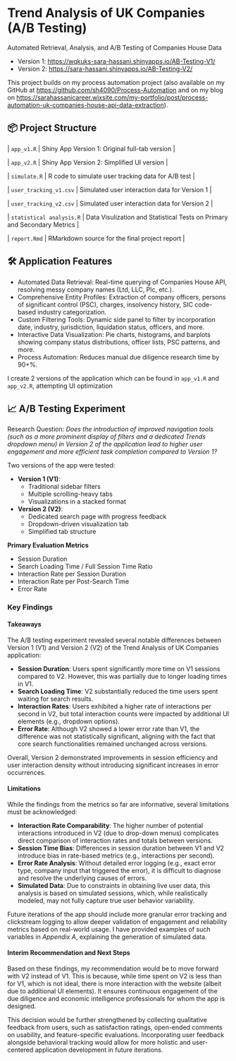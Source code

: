 # Trend Analysis of UK Companies (A/B Testing)
Automated Retrieval, Analysis, and A/B Testing of Companies House Data

  -  Version 1:   https://wqkuks-sara-hassani.shinyapps.io/AB-Testing-V1/
  -  Version 2:  https://sara-hassani.shinyapps.io/AB-Testing-V2/

This project builds on my process automation project (also available on my GitHub at https://github.com/sh4090/Process-Automation and on my blog on https://sarahassanicareer.wixsite.com/my-portfolio/post/process-automation-uk-companies-house-api-data-extraction).

## 📦 Project Structure

| `app_v1.R`               | Shiny App Version 1: Original full-tab version                           |

| `app_v2.R`               | Shiny App Version 2: Simplified UI version                               |

| `simulate.R`             | R code to simulate user tracking data for A/B test                       |

| `user_tracking_v1.csv`   | Simulated user interaction data for Version 1                            |

| `user_tracking_v2.csv`   | Simulated user interaction data for Version 2                            |

| `statistical analysis.R` | Data Visulization and Statistical Tests on Primary and Secondary Metrics |

| `report.Rmd`             | RMarkdown source for the final project report                            |

## 🛠️ Application Features

  -  Automated Data Retrieval: Real-time querying of Companies House API, resolving messy company names (Ltd, LLC, Plc, etc.).
  -  Comprehensive Entity Profiles: Extraction of company officers, persons of significant control (PSC), charges, insolvency history, SIC code-based industry categorization.
  -  Custom Filtering Tools: Dynamic side panel to filter by incorporation date, industry, jurisdiction, liquidation status, officers, and more.
  -  Interactive Data Visualization: Pie charts, histograms, and barplots showing company status distributions, officer lists, PSC patterns, and more.
  -  Process Automation: Reduces manual due diligence research time by 90+%.

I create 2 versions of the application which can be found in `app_v1.R` and `app_v2.R`, attempting UI optimization

## 📈 A/B Testing Experiment
Research Question:
_Does the introduction of improved navigation tools (such as a more prominent display of filters and a dedicated Trends dropdown menu) in Version 2 of the application lead to higher user engagement and more efficient task completion compared to Version 1?_

Two versions of the app were tested:
  -  **Version 1 (V1)**:
      - Traditional sidebar filters
      - Multiple scrolling-heavy tabs
      - Visualizations in a stacked format
  -  **Version 2 (V2)**:
      -  Dedicated search page with progress feedback
      -  Dropdown-driven visualization tab
      -  Simplified tab structure

**Primary Evaluation Metrics**
  -  Session Duration
  -  Search Loading Time / Full Session Time Ratio
  -  Interaction Rate per Session Duration
  -  Interaction Rate per Post-Search Time
  -  Error Rate

### Key Findings
#### Takeaways

The A/B testing experiment revealed several notable differences between Version 1 (V1) and Version 2 (V2) of the Trend Analysis of UK Companies application:

  -   **Session Duration**: Users spent significantly more time on V1 sessions compared to V2. However, this was partially due to longer loading times in V1.
  -   **Search Loading Time**: V2 substantially reduced the time users spent waiting for search results.
  -   **Interaction Rates**: Users exhibited a higher rate of interactions per second in V2, but total interaction counts were impacted by additional UI elements (e.g., dropdown options).
  -   **Error Rate**: Although V2 showed a lower error rate than V1, the difference was not statistically significant, aligning with the fact that core search functionalities remained unchanged across versions.

Overall, Version 2 demonstrated improvements in session efficiency and user interaction density without introducing significant increases in error occurrences.

#### Limitations

While the findings from the metrics so far are informative, several limitations must be acknowledged:

  -   **Interaction Rate Comparability**: The higher number of potential interactions introduced in V2 (due to drop-down menus) complicates direct comparison of interaction rates and totals between versions.
  -   **Session Time Bias**: Differences in session duration between V1 and V2 introduce bias in rate-based metrics (e.g., interactions per second).
  -   **Error Rate Analysis**: Without detailed error logging (e.g., exact error type, company input that triggered the error), it is difficult to diagnose and resolve the underlying causes of errors.
  -   **Simulated Data**: Due to constraints in obtaining live user data, this analysis is based on simulated sessions, which, while realistically modeled, may not fully capture true user behavior variability.

Future iterations of the app should include more granular error tracking and clickstream logging to allow deeper validation of engagement and reliability metrics based on real-world usage. I have provided examples of such variables in _Appendix A_, explaining the generation of simulated data.

#### Interim Recommendation and Next Steps

Based on these findings, my recommendation would be to move forward with V2 instead of V1. This is because, while time spent on V2 is less than for V1, which is not ideal, there is more interaction with the website (albeit due to additional UI elements). It ensures continuous engagement of the due diligence and economic intelligence professionals for whom the app is designed. 

This decision would be further strengthened by collecting qualitative feedback from users, such as satisfaction ratings, open-ended comments on usability, and feature-specific evaluations. Incorporating user feedback alongside behavioral tracking would allow for more holistic and user-centered application development in future iterations.
